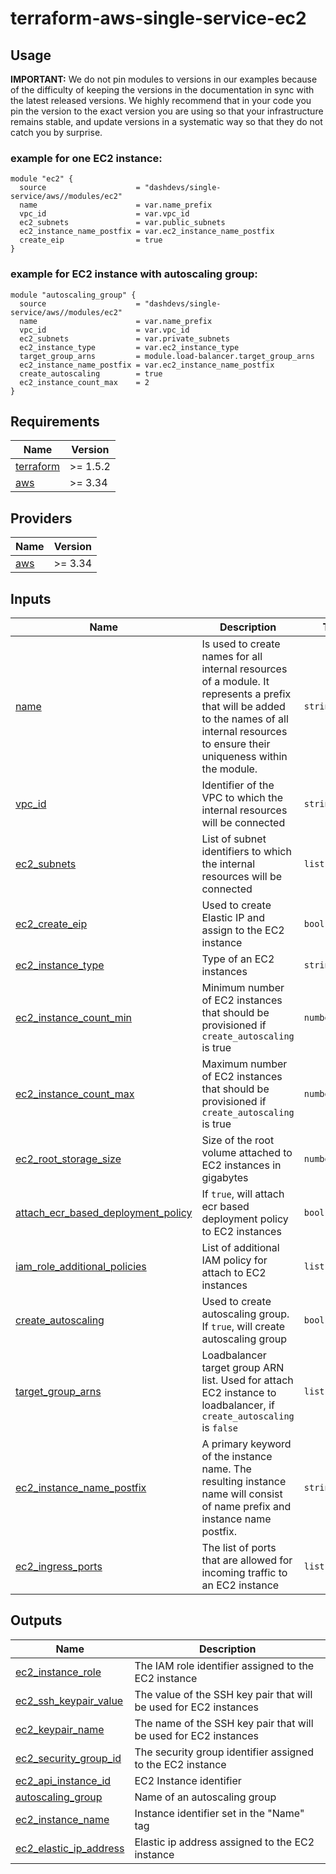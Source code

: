# terraform-aws-single-service-ec2


## Usage


**IMPORTANT:** We do not pin modules to versions in our examples because of the
difficulty of keeping the versions in the documentation in sync with the latest released versions.
We highly recommend that in your code you pin the version to the exact version you are
using so that your infrastructure remains stable, and update versions in a
systematic way so that they do not catch you by surprise.

### example for one EC2 instance:
```
module "ec2" {
  source                    = "dashdevs/single-service/aws//modules/ec2"
  name                      = var.name_prefix
  vpc_id                    = var.vpc_id
  ec2_subnets               = var.public_subnets
  ec2_instance_name_postfix = var.ec2_instance_name_postfix
  create_eip                = true
}

```

### example for EC2 instance with autoscaling group:

```
module "autoscaling_group" {
  source                    = "dashdevs/single-service/aws//modules/ec2"
  name                      = var.name_prefix
  vpc_id                    = var.vpc_id
  ec2_subnets               = var.private_subnets
  ec2_instance_type         = var.ec2_instance_type
  target_group_arns         = module.load-balancer.target_group_arns
  ec2_instance_name_postfix = var.ec2_instance_name_postfix
  create_autoscaling        = true
  ec2_instance_count_max    = 2
}
```

<!-- markdownlint-restore -->
<!-- markdownlint-disable -->
## Requirements

| Name | Version |
|------|---------|
| <a name="requirement_terraform"></a> [terraform](#requirement\_terraform) | >= 1.5.2 |
| <a name="requirement_aws"></a> [aws](#requirement\_aws) | >= 3.34 |

## Providers

| Name | Version |
|------|---------|
| <a name="provider_aws"></a> [aws](#provider\_aws) | >= 3.34 |

## Inputs

| Name | Description | Type | Default | Required |
|------|-------------|------|---------|:--------:|
| <a name="input_name"></a> [name](#input\_name) | Is used to create names for all internal resources of a module. It represents a prefix that will be added to the names of all internal resources to ensure their uniqueness within the module. | `string` | `n/a` | yes |
| <a name="input_vpc_id"></a> [vpc\_id](#input\_vpc\_id) | Identifier of the VPC to which the internal resources will be connected | `string` | `n/a` | yes |
| <a name="input_ec2_subnets"></a> [ec2\_subnets](#input\_ec2\_subnets) | List of subnet identifiers to which the internal resources will be connected | `list(string)` | `n/a` | yes |
| <a name="input_ec2_create_eip"></a> [ec2\_create\_eip](#input\_ec2\_create\_eip) | Used to create Elastic IP and assign to the EC2 instance | `bool` |`false`| no |
| <a name="input_ec2_instance_type"></a> [ec2\_instance\_type](#input\_ec2\_instance\_type) | Type of an EC2 instances | `string` |`t2.micro`| no |
| <a name="input_ec2_instance_count_min"></a> [ec2\_instance\_count\_min](#input\_ec2\_instance\_count\_min) | Minimum number of EC2 instances that should be provisioned if `create_autoscaling` is true | `number` |`1`| no |
| <a name="input_ec2_instance_count_max"></a> [ec2\_instance\_count\_max](#input\_ec2\_instance\_count\_max) | Maximum number of EC2 instances that should be provisioned if `create_autoscaling` is true | `number` |`1`| no |
| <a name="input_ec2_root_storage_size"></a> [ec2\_root\_storage\_size](#input\_ec2\_root\_storage\_size) | Size of the root volume attached to EC2 instances in gigabytes | `number` |`8`| no |
| <a name="input_attach_ecr_based_deployment_policy"></a> [attach\_ecr\_based\_deployment\_policy](#input\_attach\_ecr\_based\_deployment\_policy) | If `true`, will attach ecr based deployment policy to EC2 instances | `bool` |`true`| no |
| <a name="input_iam_role_additional_policies"></a> [iam\_role\_additional\_policies](#input\_iam\_role\_additional\_policies) | List of additional IAM policy for attach to EC2 instances | `list(string)` |`[]`| no |
| <a name="input_create_autoscaling"></a> [create\_autoscaling](#input\_create\_autoscaling) | Used to create autoscaling group. If `true`, will create autoscaling group | `bool` |`false`| no |
| <a name="input_target_group_arns"></a> [target\_group\_arns](#input\_target\_group\_arns) | Loadbalancer target group ARN list. Used for attach EC2 instance to loadbalancer, if `create_autoscaling` is `false` | `list(string)` |`[]`| no |
| <a name="input_ec2_instance_name_postfix"></a> [ec2\_instance\_name\_postfix](#input\_ec2\_instance\_name\_postfix) | A primary keyword of the instance name. The resulting instance name will consist of name prefix and instance name postfix. | `string` |`server`| no |
| <a name="input_ec2_ingress_ports"></a> [ec2\_ingress\_ports](#input\_ec2\_ingress\_ports) | The list of ports that are allowed for incoming traffic to an EC2 instance | `list(string)` |`["80", "22"]`| no |


## Outputs

| Name | Description |
|------|-------------|
| <a name="output_ec2_instance_role"></a> [ec2\_instance\_role](#output\ec2\_instance\_role) | The IAM role identifier assigned to the EC2 instance |
| <a name="output_ec2_ssh_keypair_value"></a> [ec2\_ssh\_keypair\_value](#output\_ec2\_ssh\_keypair\_value) | The value of the SSH key pair that will be used for EC2 instances |
| <a name="output_ec2_keypair_name"></a> [ec2\_keypair\_name](#output\_ec2\_keypair\_name) | The name of the SSH key pair that will be used for EC2 instances |
| <a name="output_ec2_security_group_id"></a> [ec2\_security\_group\_id](#output\_ec2\_security\_group\_id) | The security group identifier assigned to the EC2 instance |
| <a name="output_ec2_instance_id"></a> [ec2\_api\_instance\_id](#output\_ec2\_api\_instance\_id) | EC2 Instance identifier|
| <a name="output_autoscaling_group"></a> [autoscaling\_group](#output\_autoscaling\_group) | Name of an autoscaling group |
| <a name="output_ec2_instance_name"></a> [ec2\_instance\_name](#output\_ec2\_instance\_name) | Instance identifier set in the "Name" tag|
| <a name="output_ec2_elastic_ip_address"></a> [ec2\_elastic\_ip\_address](#output\_ec2\_elastic\_ip\_address) | Elastic ip address assigned to the EC2 instance |